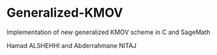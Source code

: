 # Generalized-KMOV
Implementation of new generalized KMOV scheme in C and SageMath

Hamad ALSHEHHI and Abderrahmane NITAJ
